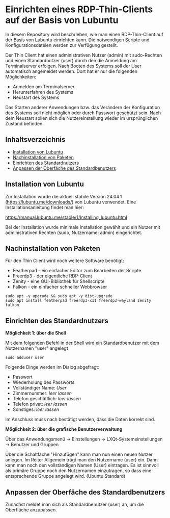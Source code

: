 # Einrichten eines RDP-Thin-Clients auf der Basis von Lubuntu

In diesem Repository wird beschrieben, wie man einen RDP-Thin-Client auf der Basis von Lubuntu einrichten kann. Die notwendigen Scripte und Konfigurationsdateien werden zur Verfügung gestellt.

Der Thin Client hat einen administrativen Nutzer (admin) mit sudo-Rechten und einen Standardnutzer (user) durch den die Anmeldung am Terminalserver erfolgen. Nach Booten des Systems soll der User automatisch angemeldet werden. Dort hat er nur die folgenden Möglichkeiten:

  * Anmelden am Terminalserver
  * Herunterfahren des Systems
  * Neustart des Systems

Das Starten anderer Anwendungen bzw. das Verändern der Konfiguration des Systems soll nicht möglich oder durch Passwort geschützt sein. Nach dem Neustart sollen sich die Nutzereinstellung wieder im ursprünglichen Zustand befinden.

## Inhaltsverzeichnis


- [Installation von Lubuntu](#installation-von-lubuntu)
- [Nachinstallation von Paketen](#nachinstallation-von-paketen)
- [Einrichten des Standardnutzers](#einrichten-des-standardnutzers)
- [Anpassen der Oberfäche des Standardbenutzers](#anpassen-der-oberfäche-des-standardbenutzers)

## Installation von Lubuntu

Zur Installation wurde die aktuell stabile Version 24.04.1 (https://lubuntu.me/downloads/) von Lubuntu verwendet. Eine Installationsanleitung findet man hier:

https://manual.lubuntu.me/stable/1/Installing_lubuntu.html

Bei der Installation wurde minimale Installation gewählt und ein Nutzer mit administrativen Rechten (sudo, Nutzername: admin) eingerichtet.

## Nachinstallation von Paketen

Für den Thin Client wird noch weitere Software benötigt:

  * Featherpad - ein einfacher Editor zum Bearbeiten der Scripte
  * Freerdp3 - der eigentliche RDP-Client
  * Zenity - eine GUI-Bibliothek für Shellscripte
  * Falkon - ein einfacher schneller Webbrowser

```
sudo apt -y upgrade && sudo apt -y dist-upgrade
sudo apt install featherpad freerdp3-x11 freerdp3-wayland zenity falkon
```

## Einrichten des Standardnutzers 

**Möglichkeit 1: über die Shell**

Mit dem folgenden Befehl in der Shell wird ein Standardbenutzer mit dem Nutzernamen "user" angelegt

```
sudo adduser user
```

Folgende Dinge werden im Dialog abgefragt:
  * Passwort
  * Wiederholung des Passworts
  * Vollständiger Name: _User_
  * Zimmernummer: _leer lassen_
  * Telefon geschäftlich: _leer lassen_
  * Telefon privat: _leer lassen_
  * Sonstiges: _leer lassen_

Im Anschluss muss nach bestätigt werden, dass die Daten korrekt sind.

**Möglichkeit 2: über die grafische Benutzerverwaltung**

Über das Anwendungsmenü -> Einstellungen -> LXQt-Systemeinstellungen -> Benutzer und Gruppen

Über die Schaltfäche "Hinzufügen" kann man nun einen neuen Nutzer anlegen. Im Reiter Allgemein trägt man den Nutzername (user) ein. Dann kann man noch den vollständigen Namen (User) eintragen. Es ist sinnvoll als primäre Gruppe noch den Nutzernamen einzutragen, so dass eine entsprechende Gruppe angelegt wird. (Ubuntu Standard)

## Anpassen der Oberfäche des Standardbenutzers

Zunächst meldet man sich als Standardbenutzer (user) an, um die Oberfläche anzupassen.
